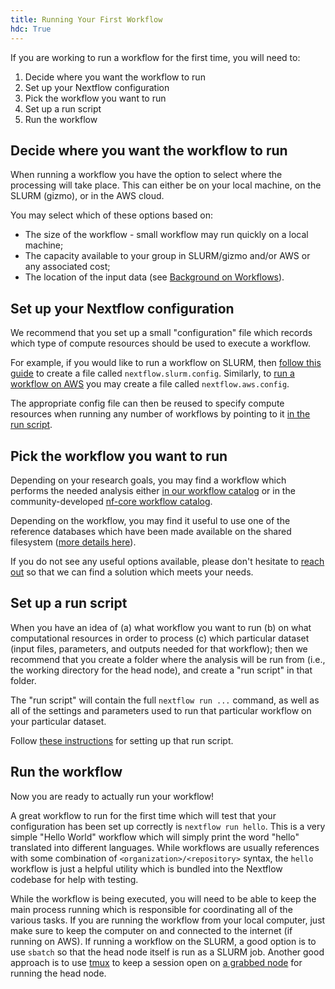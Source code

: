 ```yaml
---
title: Running Your First Workflow
hdc: True
---
```


If you are working to run a workflow for the first time, you will need to:
1. Decide where you want the workflow to run
2. Set up your Nextflow configuration
3. Pick the workflow you want to run
4. Set up a run script
5. Run the workflow

## Decide where you want the workflow to run

When running a workflow you have the option to select where the processing
will take place. This can either be on your local machine, on the SLURM (gizmo),
or in the AWS cloud.

You may select which of these options based on:
- The size of the workflow - small workflow may run quickly on a local machine;
- The capacity available to your group in SLURM/gizmo and/or AWS or any associated cost;
- The location of the input data (see [Background on Workflows](/hdc/workflows/workflow_background)).

## Set up your Nextflow configuration

We recommend that you set up a small "configuration" file which records which type of
compute resources should be used to execute a workflow.

For example, if you would like to run a workflow on SLURM, then
[follow this guide](/hdc/workflows/running/on_gizmo) to create a file called
`nextflow.slurm.config`. Similarly, to [run a workflow on AWS](/hdc/workflows/running/on_aws)
you may create a file called `nextflow.aws.config`.

The appropriate config file can then be reused to specify compute resources
when running any number of workflows by pointing to it [in the run script](/hdc/workflows/running/run_script).

## Pick the workflow you want to run

Depending on your research goals, you may find a workflow which performs the
needed analysis either [in our workflow catalog](/hdc/workflows/workflow_catalog)
or in the community-developed [nf-core workflow catalog](https://nf-co.re/pipelines).

Depending on the workflow, you may find it useful to use one of the reference
databases which have been made available on the shared filesystem
([more details here](/hdc/hdc_refgenomes/)).

If you do not see any useful options available, please don't hesitate to
[reach out](mailto:sminot@fredhutch.org) so that we can find a solution which
meets your needs.

## Set up a run script

When you have an idea of (a) what workflow you want to run (b) on what computational
resources in order to process (c) which particular dataset (input files, parameters,
and outputs needed for that workflow); then we recommend that you create a folder
where the analysis will be run from (i.e., the working directory for the head node),
and create a "run script" in that folder.

The "run script" will contain the full `nextflow run ...` command, as well as all
of the settings and parameters used to run that particular workflow on your particular
dataset.

Follow [these instructions](/hdc/workflows/running/run_script) for setting up that run script.

## Run the workflow

Now you are ready to actually run your workflow!

A great workflow to run for the first time which will test that your configuration
has been set up correctly is `nextflow run hello`. This is a very simple "Hello World"
workflow which will simply print the word "hello" translated into different languages.
While workflows are usually references with some combination of `<organization>/<repository>`
syntax, the `hello` workflow is just a helpful utility which is bundled into the Nextflow
codebase for help with testing.

While the workflow is being executed, you will need to be able to keep the main process
running which is responsible for coordinating all of the various tasks.
If you are running the workflow from your local computer, just make sure to keep the
computer on and connected to the internet (if running on AWS).
If running a workflow on the SLURM, a good option is to use `sbatch` so that the head node
itself is run as a SLURM job.
Another good approach is to use [tmux](https://github.com/tmux/tmux/wiki)
to keep a session open on [a grabbed node](/compdemos/first_rhino) for running
the head node.
